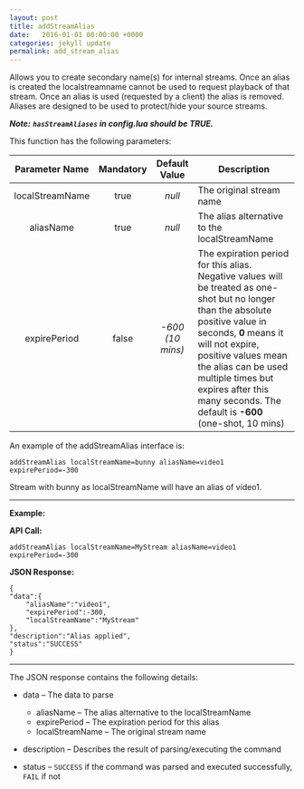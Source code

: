 ```yaml
---
layout: post
title: addStreamAlias
date:   2016-01-01 00:00:00 +0000
categories: jekyll update
permalink: add_stream_alias
---
```


Allows you to create secondary name(s) for internal streams. Once an alias is created the localstreamname cannot be used to request playback of that stream. Once an alias is used (requested by a client) the alias is removed. Aliases are designed to be used to protect/hide your source streams.

***Note:*** 	***`hasStreamAliases` in config.lua should be TRUE.***

This function has the following parameters:

| **Parameter Name** | **Mandatory** | **Default Value** | **Description**                          |
| :----------------: | :-----------: | :---------------: | ---------------------------------------- |
|  localStreamName   |     true      |      *null*       | The original stream name                 |
|     aliasName      |     true      |      *null*       | The alias alternative to the localStreamName |
|    expirePeriod    |     false     | *-600 (10 mins)*  | The expiration period for this alias. Negative values will be treated as one-shot but no longer than the absolute positive value in seconds, **0** means it will not expire, positive values mean the alias can be used multiple times but expires after this many seconds. The default is **-600** (one-shot, 10 mins) |

An example of the addStreamAlias interface is:

``` 
addStreamAlias localStreamName=bunny aliasName=video1 expirePeriod=-300
```

Stream with bunny as localStreamName will have an alias of video1.

------

**Example:**

**API Call:**

``` 
addStreamAlias localStreamName=MyStream aliasName=video1 expirePeriod=-300
```

**JSON Response:**

``` 
{
"data":{
    "aliasName":"video1",
    "expirePeriod":-300,
    "localStreamName":"MyStream"
},
"description":"Alias applied",
"status":"SUCCESS"
}
```

------

The JSON response contains the following details:

- data – The data to parse
  - aliasName – The alias alternative to the localStreamName
  - expirePeriod – The expiration period for this alias
  - localStreamName – The original stream name


- description – Describes the result of parsing/executing the command
- status – `SUCCESS` if the command was parsed and executed successfully, `FAIL` if not
